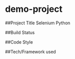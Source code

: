 # demo-project

##Project Title
Selenium Python


##Build Status


##Code Style


##Tech/Framework used

